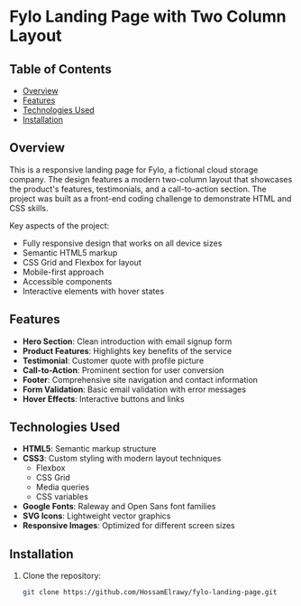 # Fylo Landing Page with Two Column Layout


## Table of Contents
- [Overview](#overview)
- [Features](#features)
- [Technologies Used](#technologies-used)
- [Installation](#installation)

## Overview

This is a responsive landing page for Fylo, a fictional cloud storage company. The design features a modern two-column layout that showcases the product's features, testimonials, and a call-to-action section. The project was built as a front-end coding challenge to demonstrate HTML and CSS skills.

Key aspects of the project:
- Fully responsive design that works on all device sizes
- Semantic HTML5 markup
- CSS Grid and Flexbox for layout
- Mobile-first approach
- Accessible components
- Interactive elements with hover states

## Features

- **Hero Section**: Clean introduction with email signup form
- **Product Features**: Highlights key benefits of the service
- **Testimonial**: Customer quote with profile picture
- **Call-to-Action**: Prominent section for user conversion
- **Footer**: Comprehensive site navigation and contact information
- **Form Validation**: Basic email validation with error messages
- **Hover Effects**: Interactive buttons and links

## Technologies Used

- **HTML5**: Semantic markup structure
- **CSS3**: Custom styling with modern layout techniques
  - Flexbox
  - CSS Grid
  - Media queries
  - CSS variables
- **Google Fonts**: Raleway and Open Sans font families
- **SVG Icons**: Lightweight vector graphics
- **Responsive Images**: Optimized for different screen sizes

## Installation

1. Clone the repository:
   ```bash
   git clone https://github.com/HossamElrawy/fylo-landing-page.git
